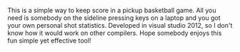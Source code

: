 This is a simple way to keep score in a pickup basketball game. All you need is somebody on the sideline pressing keys on a laptop and you got your own personal shot statistics. Developed in visual studio 2012, so I don't know how it would work on other compilers. Hope somebody enjoys this fun simple yet effective tool!
